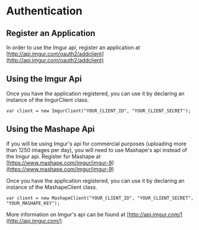 # Authentication

## Register an Application
In order to use the Imgur api, register an application at [http://api.imgur.com/oauth2/addclient](http://api.imgur.com/oauth2/addclient)

## Using the Imgur Api
Once you have the application registered, you can use it by declaring an instance of the ImgurClient class.

    var client = new ImgurClient("YOUR_CLIENT_ID", "YOUR_CLIENT_SECRET");

## Using the Mashape Api
If you will be using Imgur's api for commercial purposes (uploading more than 1250 images per day), 
you will need to use Mashape's api instead of the Imgur api. Register for Mashape at [https://www.mashape.com/imgur/imgur-9](https://www.mashape.com/imgur/imgur-9)

Once you have the application registered, you can use it by declaring an instance of the MashapeClient class.

    var client = new MashapeClient("YOUR_CLIENT_ID", "YOUR_CLIENT_SECRET", "YOUR_MASHAPE_KEY");

More information on Imgur's api can be found at [http://api.imgur.com/](http://api.imgur.com/)